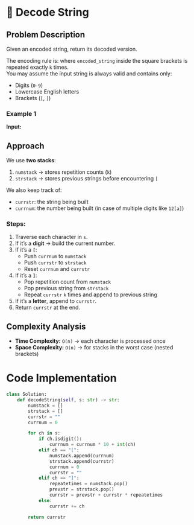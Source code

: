 # 🔐 Decode String

## Problem Description
Given an encoded string, return its decoded version.

The encoding rule is:
where `encoded_string` inside the square brackets is repeated exactly `k` times.  
You may assume the input string is always valid and contains only:
- Digits (`0-9`)
- Lowercase English letters
- Brackets (`[`, `]`)

### Example 1
**Input:**

## Approach

We use **two stacks**:
1. `numstack` → stores repetition counts (`k`)  
2. `strstack` → stores previous strings before encountering `[`  

We also keep track of:
- `currstr`: the string being built  
- `currnum`: the number being built (in case of multiple digits like `12[a]`)  

### Steps:
1. Traverse each character in `s`.  
2. If it’s a **digit** → build the current number.  
3. If it’s a **`[`**:
   - Push `currnum` to `numstack`
   - Push `currstr` to `strstack`
   - Reset `currnum` and `currstr`  
4. If it’s a **`]`**:
   - Pop repetition count from `numstack`
   - Pop previous string from `strstack`
   - Repeat `currstr` `k` times and append to previous string  
5. If it’s a **letter**, append to `currstr`.  
6. Return `currstr` at the end.  

## Complexity Analysis
- **Time Complexity:** `O(n)` → each character is processed once  
- **Space Complexity:** `O(n)` → for stacks in the worst case (nested brackets)  

# Code Implementation

```python
class Solution:
    def decodeString(self, s: str) -> str:
        numstack = []
        strstack = []
        currstr = ""
        currnum = 0

        for ch in s:
            if ch.isdigit():
                currnum = currnum * 10 + int(ch)
            elif ch == "[":
                numstack.append(currnum)
                strstack.append(currstr)
                currnum = 0
                currstr = ""
            elif ch == "]":
                repeatetimes = numstack.pop()
                prevstr = strstack.pop()
                currstr = prevstr + currstr * repeatetimes
            else:
                currstr += ch

        return currstr
